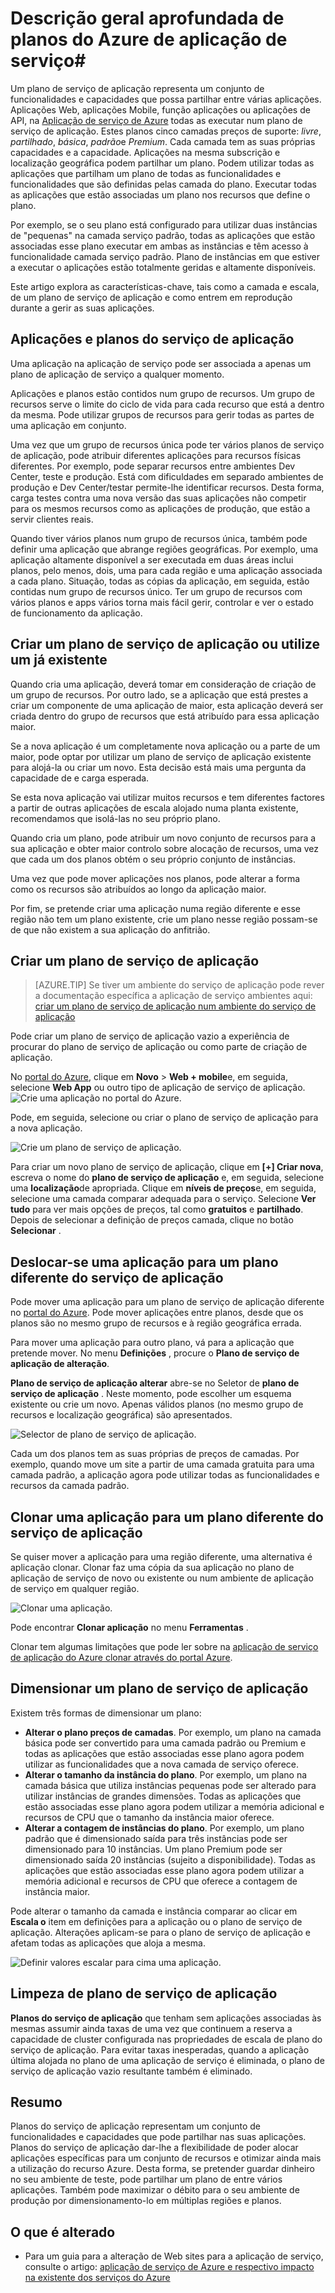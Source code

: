 <properties
    pageTitle="Descrição geral aprofundada de planos do Azure de aplicação de serviço | Microsoft Azure"
    description="Saiba como a aplicação de serviço de planos para o trabalho de aplicação de serviço do Azure e como estas beneficiam a sua experiência de gestão."
    keywords="aplicação, azure aplicação do serviço, plano de serviço de aplicação dimensionáveis, do escala, custo do serviço de aplicação"
    services="app-service"
    documentationCenter=""
    authors="btardif"
    manager="wpickett"
    editor=""/>

<tags
    ms.service="app-service"
    ms.workload="na"
    ms.tgt_pltfrm="na"
    ms.devlang="na"
    ms.topic="article"
    ms.date="10/13/2016"
    ms.author="byvinyal"/>

# <a name="azure-app-service-plans-in-depth-overview"></a>Descrição geral aprofundada de planos do Azure de aplicação de serviço#

Um plano de serviço de aplicação representa um conjunto de funcionalidades e capacidades que possa partilhar entre várias aplicações. Aplicações Web, aplicações Mobile, função aplicações ou aplicações de API, na [Aplicação de serviço de Azure](http://go.microsoft.com/fwlink/?LinkId=529714) todas as executar num plano de serviço de aplicação. Estes planos cinco camadas preços de suporte: *livre*, *partilhado*, *básica*, *padrão*e *Premium*. Cada camada tem as suas próprias capacidades e a capacidade. Aplicações na mesma subscrição e localização geográfica podem partilhar um plano. Podem utilizar todas as aplicações que partilham um plano de todas as funcionalidades e funcionalidades que são definidas pelas camada do plano. Executar todas as aplicações que estão associadas um plano nos recursos que define o plano.

Por exemplo, se o seu plano está configurado para utilizar duas instâncias de "pequenas" na camada serviço padrão, todas as aplicações que estão associadas esse plano executar em ambas as instâncias e têm acesso à funcionalidade camada serviço padrão. Plano de instâncias em que estiver a executar o aplicações estão totalmente geridas e altamente disponíveis.

Este artigo explora as características-chave, tais como a camada e escala, de um plano de serviço de aplicação e como entrem em reprodução durante a gerir as suas aplicações.

## <a name="apps-and-app-service-plans"></a>Aplicações e planos do serviço de aplicação

Uma aplicação na aplicação de serviço pode ser associada a apenas um plano de aplicação de serviço a qualquer momento.

Aplicações e planos estão contidos num grupo de recursos. Um grupo de recursos serve o limite do ciclo de vida para cada recurso que está a dentro da mesma. Pode utilizar grupos de recursos para gerir todas as partes de uma aplicação em conjunto.

Uma vez que um grupo de recursos única pode ter vários planos de serviço de aplicação, pode atribuir diferentes aplicações para recursos físicas diferentes. Por exemplo, pode separar recursos entre ambientes Dev Center, teste e produção. Está com dificuldades em separado ambientes de produção e Dev Center/testar permite-lhe identificar recursos. Desta forma, carga testes contra uma nova versão das suas aplicações não competir para os mesmos recursos como as aplicações de produção, que estão a servir clientes reais.

Quando tiver vários planos num grupo de recursos única, também pode definir uma aplicação que abrange regiões geográficas. Por exemplo, uma aplicação altamente disponível a ser executada em duas áreas inclui planos, pelo menos, dois, uma para cada região e uma aplicação associada a cada plano. Situação, todas as cópias da aplicação, em seguida, estão contidas num grupo de recursos único. Ter um grupo de recursos com vários planos e apps vários torna mais fácil gerir, controlar e ver o estado de funcionamento da aplicação.

## <a name="create-an-app-service-plan-or-use-existing-one"></a>Criar um plano de serviço de aplicação ou utilize um já existente

Quando cria uma aplicação, deverá tomar em consideração de criação de um grupo de recursos. Por outro lado, se a aplicação que está prestes a criar um componente de uma aplicação de maior, esta aplicação deverá ser criada dentro do grupo de recursos que está atribuído para essa aplicação maior.

Se a nova aplicação é um completamente nova aplicação ou a parte de um maior, pode optar por utilizar um plano de serviço de aplicação existente para alojá-la ou criar um novo. Esta decisão está mais uma pergunta da capacidade de e carga esperada.

Se esta nova aplicação vai utilizar muitos recursos e tem diferentes factores a partir de outras aplicações de escala alojado numa planta existente, recomendamos que isolá-las no seu próprio plano.

Quando cria um plano, pode atribuir um novo conjunto de recursos para a sua aplicação e obter maior controlo sobre alocação de recursos, uma vez que cada um dos planos obtém o seu próprio conjunto de instâncias.

Uma vez que pode mover aplicações nos planos, pode alterar a forma como os recursos são atribuídos ao longo da aplicação maior.

Por fim, se pretende criar uma aplicação numa região diferente e esse região não tem um plano existente, crie um plano nesse região possam-se de que não existem a sua aplicação do anfitrião.

## <a name="create-an-app-service-plan"></a>Criar um plano de serviço de aplicação

>[AZURE.TIP] Se tiver um ambiente do serviço de aplicação pode rever a documentação específica a aplicação de serviço ambientes aqui: [criar um plano de serviço de aplicação num ambiente do serviço de aplicação](../app-service-web/app-service-web-how-to-create-a-web-app-in-an-ase.md#createplan)

Pode criar um plano de serviço de aplicação vazio a experiência de procurar do plano de serviço de aplicação ou como parte de criação de aplicação.

No [portal do Azure](https://portal.azure.com), clique em **Novo** > **Web + mobile**e, em seguida, selecione **Web App** ou outro tipo de aplicação de serviço de aplicação.
![Crie uma aplicação no portal do Azure.][createWebApp]

Pode, em seguida, selecione ou criar o plano de serviço de aplicação para a nova aplicação.

 ![Crie um plano de serviço de aplicação.][createASP]

Para criar um novo plano de serviço de aplicação, clique em **[+] Criar nova**, escreva o nome do **plano de serviço de aplicação** e, em seguida, selecione uma **localização**de apropriada. Clique em **níveis de preços**e, em seguida, selecione uma camada comparar adequada para o serviço. Selecione **Ver tudo** para ver mais opções de preços, tal como **gratuitos** e **partilhado**. Depois de selecionar a definição de preços camada, clique no botão **Selecionar** .

## <a name="move-an-app-to-a-different-app-service-plan"></a>Deslocar-se uma aplicação para um plano diferente do serviço de aplicação

Pode mover uma aplicação para um plano de serviço de aplicação diferente no [portal do Azure](https://portal.azure.com). Pode mover aplicações entre planos, desde que os planos são no mesmo grupo de recursos e à região geográfica errada.

Para mover uma aplicação para outro plano, vá para a aplicação que pretende mover. No menu **Definições** , procure o **Plano de serviço de aplicação de alteração**.

**Plano de serviço de aplicação alterar** abre-se no Seletor de **plano de serviço de aplicação** . Neste momento, pode escolher um esquema existente ou crie um novo. Apenas válidos planos (no mesmo grupo de recursos e localização geográfica) são apresentados.

![Selector de plano de serviço de aplicação.][change]

Cada um dos planos tem as suas próprias de preços de camadas. Por exemplo, quando move um site a partir de uma camada gratuita para uma camada padrão, a aplicação agora pode utilizar todas as funcionalidades e recursos da camada padrão.

## <a name="clone-an-app-to-a-different-app-service-plan"></a>Clonar uma aplicação para um plano diferente do serviço de aplicação
Se quiser mover a aplicação para uma região diferente, uma alternativa é aplicação clonar. Clonar faz uma cópia da sua aplicação no plano de aplicação de serviço de novo ou existente ou num ambiente de aplicação de serviço em qualquer região.

 ![Clonar uma aplicação.][appclone]

Pode encontrar **Clonar aplicação** no menu **Ferramentas** .

Clonar tem algumas limitações que pode ler sobre na [aplicação de serviço de aplicação do Azure clonar através do portal Azure](../app-service-web/app-service-web-app-cloning-portal.md).

## <a name="scale-an-app-service-plan"></a>Dimensionar um plano de serviço de aplicação

Existem três formas de dimensionar um plano:

- **Alterar o plano preços de camadas**. Por exemplo, um plano na camada básica pode ser convertido para uma camada padrão ou Premium e todas as aplicações que estão associadas esse plano agora podem utilizar as funcionalidades que a nova camada de serviço oferece.
- **Alterar o tamanho da instância do plano**. Por exemplo, um plano na camada básica que utiliza instâncias pequenas pode ser alterado para utilizar instâncias de grandes dimensões. Todas as aplicações que estão associadas esse plano agora podem utilizar a memória adicional e recursos de CPU que o tamanho da instância maior oferece.
- **Alterar a contagem de instâncias do plano**. Por exemplo, um plano padrão que é dimensionado saída para três instâncias pode ser dimensionado para 10 instâncias. Um plano Premium pode ser dimensionado saída 20 instâncias (sujeito a disponibilidade). Todas as aplicações que estão associadas esse plano agora podem utilizar a memória adicional e recursos de CPU que oferece a contagem de instância maior.

Pode alterar o tamanho da camada e instância comparar ao clicar em **Escala o** item em definições para a aplicação ou o plano de serviço de aplicação. Alterações aplicam-se para o plano de serviço de aplicação e afetam todas as aplicações que aloja a mesma.

 ![Definir valores escalar para cima uma aplicação.][pricingtier]

## <a name="app-service-plan-cleanup"></a>Limpeza de plano de serviço de aplicação
**Planos do serviço de aplicação** que tenham sem aplicações associadas às mesmas assumir ainda taxas de uma vez que continuem a reserva a capacidade de cluster configurada nas propriedades de escala de plano do serviço de aplicação.
Para evitar taxas inesperadas, quando a aplicação última alojada no plano de uma aplicação de serviço é eliminada, o plano de serviço de aplicação vazio resultante também é eliminado.


## <a name="summary"></a>Resumo

Planos do serviço de aplicação representam um conjunto de funcionalidades e capacidades que pode partilhar nas suas aplicações. Planos do serviço de aplicação dar-lhe a flexibilidade de poder alocar aplicações específicas para um conjunto de recursos e otimizar ainda mais a utilização do recurso Azure. Desta forma, se pretender guardar dinheiro no seu ambiente de teste, pode partilhar um plano de entre vários aplicações. Também pode maximizar o débito para o seu ambiente de produção por dimensionamento-lo em múltiplas regiões e planos.

## <a name="whats-changed"></a>O que é alterado

* Para um guia para a alteração de Web sites para a aplicação de serviço, consulte o artigo: [aplicação de serviço de Azure e respectivo impacto na existente dos serviços do Azure](http://go.microsoft.com/fwlink/?LinkId=529714)

[pricingtier]: ./media/azure-web-sites-web-hosting-plans-in-depth-overview/appserviceplan-pricingtier.png
[assign]: ./media/azure-web-sites-web-hosting-plans-in-depth-overview/assing-appserviceplan.png
[change]: ./media/azure-web-sites-web-hosting-plans-in-depth-overview/change-appserviceplan.png
[createASP]: ./media/azure-web-sites-web-hosting-plans-in-depth-overview/create-appserviceplan.png
[createWebApp]: ./media/azure-web-sites-web-hosting-plans-in-depth-overview/create-web-app.png
[appclone]: ./media/azure-web-sites-web-hosting-plans-in-depth-overview/app-clone.png
